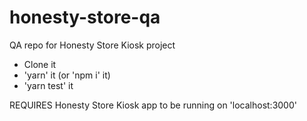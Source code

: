 # honesty-store-qa
QA repo for Honesty Store Kiosk project

* Clone it
* 'yarn' it (or 'npm i' it)
* 'yarn test' it

REQUIRES Honesty Store Kiosk app to be running on 'localhost:3000'
